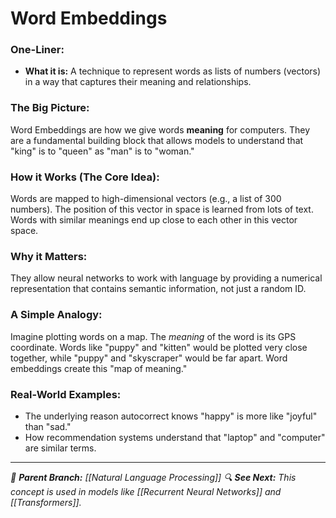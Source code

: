 # Word Embeddings

### One-Liner:
*   **What it is:** A technique to represent words as lists of numbers (vectors) in a way that captures their meaning and relationships.

### The Big Picture:
Word Embeddings are how we give words **meaning** for computers. They are a fundamental building block that allows models to understand that "king" is to "queen" as "man" is to "woman."

### How it Works (The Core Idea):
Words are mapped to high-dimensional vectors (e.g., a list of 300 numbers). The position of this vector in space is learned from lots of text. Words with similar meanings end up close to each other in this vector space.

### Why it Matters:
They allow neural networks to work with language by providing a numerical representation that contains semantic information, not just a random ID.

### A Simple Analogy:
Imagine plotting words on a map. The *meaning* of the word is its GPS coordinate. Words like "puppy" and "kitten" would be plotted very close together, while "puppy" and "skyscraper" would be far apart. Word embeddings create this "map of meaning."

### Real-World Examples:
*   The underlying reason autocorrect knows "happy" is more like "joyful" than "sad."
*   How recommendation systems understand that "laptop" and "computer" are similar terms.

---
*🌳 **Parent Branch:** [[Natural Language Processing]]*
*🔍 **See Next:** This concept is used in models like [[Recurrent Neural Networks]] and [[Transformers]].*
